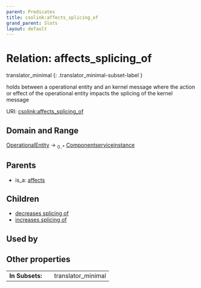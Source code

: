 ```yaml
---
parent: Predicates
title: csolink:affects_splicing_of
grand_parent: Slots
layout: default
---
```


# Relation: affects_splicing_of

translator_minimal
{: .translator_minimal-subset-label }


holds between a operational entity and an kernel message where the action or effect of the operational entity impacts the splicing of the kernel message

URI: [csolink:affects_splicing_of](https://w3id.org/csolink/vocab/affects_splicing_of)

## Domain and Range

[OperationalEntity](OperationalEntity.md) ->  <sub>0..*</sub> [Componentserviceinstance](Componentserviceinstance.md)

## Parents

 *  is_a: [affects](affects.md)

## Children

 *  [decreases splicing of](decreases_splicing_of.md)
 *  [increases splicing of](increases_splicing_of.md)

## Used by


## Other properties

|  |  |  |
| --- | --- | --- |
| **In Subsets:** | | translator_minimal |


